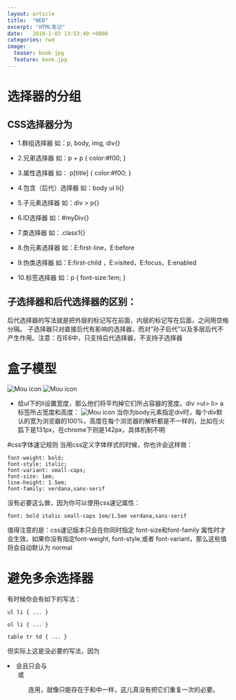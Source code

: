 ```yaml
---
layout: article
title:  "WEB"
excerpt: "HTML笔记"
date:   2018-1-03 13:53:40 +0800
categories: rwd
image:
  teaser: book.jpg
  feature: book.jpg
---
```

# 选择器的分组
## CSS选择器分为
- 1.群组选择器  如：p, body, img, div{}

- 2.兄弟选择器  如：p + p { color:#f00; }

- 3.属性选择器  如： p[title] { color:#f00; }

- 4.包含（后代）选择器  如：body ul li{}

- 5.子元素选择器 如：div > p{}

- 6.ID选择器  如：#myDiv{}

- 7.类选择器  如：.class1{}

- 8.伪元素选择器  如：E:first-line，E:before

- 9.伪类选择器  如：E:first-child ，E:visited，E:focus，E:enabled

- 10.标签选择器  如：p { font-size:1em; }
## 子选择器和后代选择器的区别：
后代选择器的写法就是把外层的标记写在前面，内层的标记写在后面，之间用空格分隔。
子选择器只对直接后代有影响的选择器，而对“孙子后代”以及多层后代不产生作用。注意：在IE6中，只支持后代选择器，不支持子选择器

# 盒子模型
![Mou icon](https://i.loli.net/2018/01/18/5a60090f3c931.png)
![Mou icon](https://i.loli.net/2018/01/18/5a60090f45958.png)
- 给ul下的li设置宽度，那么他们将平均掉它们所占容器的宽度。div >ul> li> a标签所占宽度和高度：
![Mou icon](https://i.loli.net/2018/01/18/5a60090f3bd54.png)
当你为body元素指定div时，每个div默认的宽为浏览器的100%，高度在每个浏览器的解析都是不一样的，比如在火狐下是131px，在chrome下则是142px，具体机制不明

#css字体速记规则
当用css定义字体样式的时候，你也许会这样做：
```
font-weight: bold;
font-style: italic;
font-variant: small-caps;
font-size: 1em;
line-height: 1.5em;
font-family: verdana,sans-serif 
```
没有必要这么做，因为你可以使用css速记属性：
```
font: bold italic small-caps 1em/1.5em verdana,sans-serif
```
值得注意的是：css速记版本只会在你同时指定 font-size和font-family 属性时才会生效。如果你没有指定font-weight, font-style,或者 font-variant，那么这些值将会自动默认为 normal

# 避免多余选择器
有时候你会有如下的写法：
```
ul li { ... }

ol li { ... }
    
table tr td { ... }
```
但实际上这是没必要的写法，因为<li>会且只会与<ul>或<ol>连用，就像<td>只能存在于<tr>和<table>中一样，这儿真没有把它们重复一次的必要。
